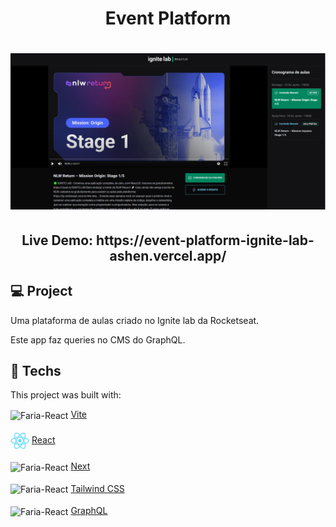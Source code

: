 <h1 align="center">Event Platform</h1>

<h1 align="center">
    <img alt="Event page" title="Event page" src="./event-platform-eventpage.png" width="700px"  />
</h1>

<h2 align="center">Live Demo: https://event-platform-ignite-lab-ashen.vercel.app/ </h2>

## 💻 Project


Uma plataforma de aulas criado no Ignite lab da Rocketseat.

Este app faz queries no CMS do GraphQL.

## 🚀 Techs

This project was built with:

<img align="center" alt="Faria-React" height="30" width="30" src="https://seeklogo.com/images/V/vite-logo-BFD4283991-seeklogo.com.png"> [Vite](https://vitejs.dev/)
<br>
<br>
<img align="center" alt="Faria-React" height="30" width="30" src="https://raw.githubusercontent.com/devicons/devicon/master/icons/react/react-original.svg"> [React](https://reactjs.org) 
<br>
<br>
<img align="center" alt="Faria-React" height="30" width="30" src="https://cdn.jsdelivr.net/gh/devicons/devicon/icons/nextjs/nextjs-line.svg"> [Next](https://nextjs.org/)
<br>
<br>
<img align="center" alt="Faria-React" height="30" width="30" src="https://cdn.jsdelivr.net/gh/devicons/devicon/icons/tailwindcss/tailwindcss-plain.svg"> [Tailwind CSS](https://tailwindcss.com/) 
<br>
<br>
<img align="center" alt="Faria-React" height="30" width="30" src="https://cdn.jsdelivr.net/gh/devicons/devicon/icons/graphql/graphql-plain.svg"> [GraphQL](https://graphql.org/)
